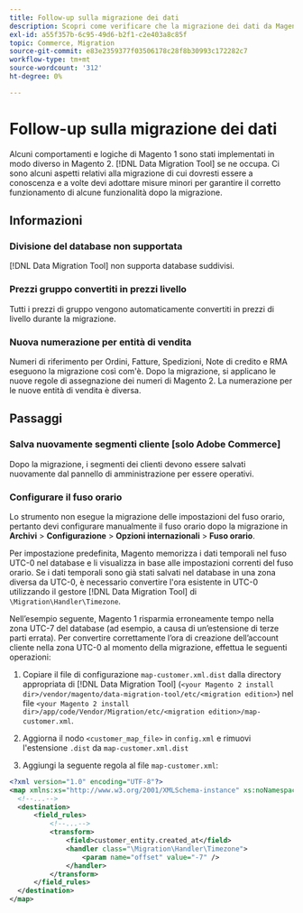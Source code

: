 ```yaml
---
title: Follow-up sulla migrazione dei dati
description: Scopri come verificare che la migrazione dei dati da Magento 1 a Magento 2 sia stata eseguita correttamente e che tutte le funzionalità funzionino come previsto.
exl-id: a55f357b-6c95-49d6-b2f1-c2e403a8c85f
topic: Commerce, Migration
source-git-commit: e83e2359377f03506178c28f8b30993c172282c7
workflow-type: tm+mt
source-wordcount: '312'
ht-degree: 0%

---
```


# Follow-up sulla migrazione dei dati

Alcuni comportamenti e logiche di Magento 1 sono stati implementati in modo diverso in Magento 2. [!DNL Data Migration Tool] se ne occupa. Ci sono alcuni aspetti relativi alla migrazione di cui dovresti essere a conoscenza e a volte devi adottare misure minori per garantire il corretto funzionamento di alcune funzionalità dopo la migrazione.

## Informazioni

### Divisione del database non supportata

[!DNL Data Migration Tool] non supporta database suddivisi.

### Prezzi gruppo convertiti in prezzi livello

Tutti i prezzi di gruppo vengono automaticamente convertiti in prezzi di livello durante la migrazione.

### Nuova numerazione per entità di vendita

Numeri di riferimento per Ordini, Fatture, Spedizioni, Note di credito e RMA eseguono la migrazione così com&#39;è. Dopo la migrazione, si applicano le nuove regole di assegnazione dei numeri di Magento 2. La numerazione per le nuove entità di vendita è diversa.

## Passaggi

### Salva nuovamente segmenti cliente [solo Adobe Commerce]

Dopo la migrazione, i segmenti dei clienti devono essere salvati nuovamente dal pannello di amministrazione per essere operativi.

### Configurare il fuso orario

Lo strumento non esegue la migrazione delle impostazioni del fuso orario, pertanto devi configurare manualmente il fuso orario dopo la migrazione in **Archivi** > **Configurazione** > **Opzioni internazionali** > **Fuso orario**.

Per impostazione predefinita, Magento memorizza i dati temporali nel fuso UTC-0 nel database e li visualizza in base alle impostazioni correnti del fuso orario. Se i dati temporali sono già stati salvati nel database in una zona diversa da UTC-0, è necessario convertire l&#39;ora esistente in UTC-0 utilizzando il gestore [!DNL Data Migration Tool] di `\Migration\Handler\Timezone`.

Nell’esempio seguente, Magento 1 risparmia erroneamente tempo nella zona UTC-7 del database (ad esempio, a causa di un’estensione di terze parti errata). Per convertire correttamente l’ora di creazione dell’account cliente nella zona UTC-0 al momento della migrazione, effettua le seguenti operazioni:

1. Copiare il file di configurazione `map-customer.xml.dist` dalla directory appropriata di [!DNL Data Migration Tool] (`<your Magento 2 install dir>/vendor/magento/data-migration-tool/etc/<migration edition>`) nel file `<your Magento 2 install dir>/app/code/Vendor/Migration/etc/<migration edition>/map-customer.xml`.

1. Aggiorna il nodo `<customer_map_file>` in `config.xml` e rimuovi l&#39;estensione `.dist` da `map-customer.xml.dist`

1. Aggiungi la seguente regola al file `map-customer.xml`:

```xml
<?xml version="1.0" encoding="UTF-8"?>
<map xmlns:xs="http://www.w3.org/2001/XMLSchema-instance" xs:noNamespaceSchemaLocation="../map.xsd">
  <!--...-->
  <destination>
      <field_rules>
          <!--...-->
          <transform>
              <field>customer_entity.created_at</field>
              <handler class="\Migration\Handler\Timezone">
                  <param name="offset" value="-7" />
              </handler>
          </transform>
      </field_rules>
  </destination>
</map>
```
